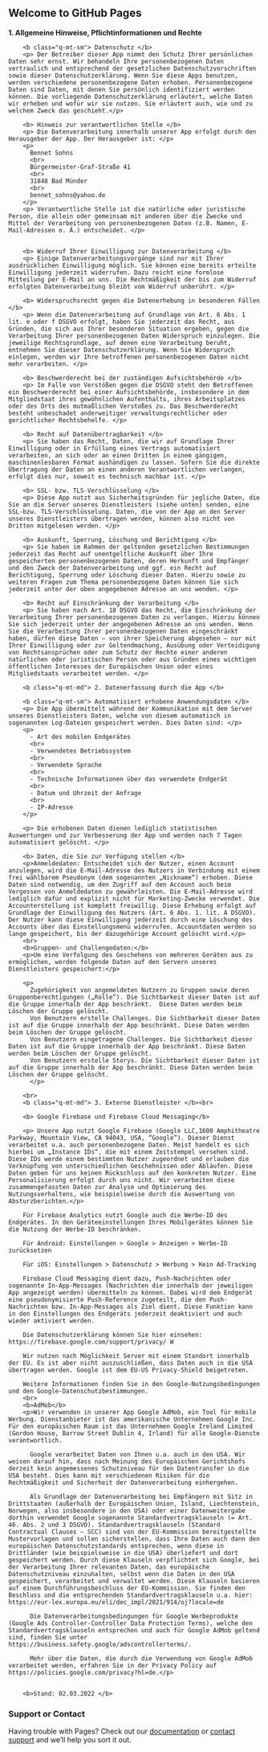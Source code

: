 ## Welcome to GitHub Pages

<b class="q-mt-md"> 1. Allgemeine Hinweise, Pflichtinformationen und Rechte </b>

        <b class="q-mt-sm"> Datenschutz </b>
        <p> Der Betreiber dieser App nimmt den Schutz Ihrer persönlichen Daten sehr ernst. Wir behandeln Ihre personenbezogenen Daten vertraulich und entsprechend der gesetzlichen Datenschutzvorschriften sowie dieser Datenschutzerklärung. Wenn Sie diese Apps benutzen, werden verschiedene personenbezogene Daten erhoben. Personenbezogene Daten sind Daten, mit denen Sie persönlich identifiziert werden können. Die vorliegende Datenschutzerklärung erläutert, welche Daten wir erheben und wofür wir sie nutzen. Sie erläutert auch, wie und zu welchem Zweck das geschieht.</p>

        <b> Hinweis zur verantwortlichen Stelle </b>
        <p> Die Datenverarbeitung innerhalb unserer App erfolgt durch den Herausgeber der App. Der Herausgeber ist: </p>
        <p>
          Bennet Sohns
          <br>
          Bürgermeister-Graf-Straße 41
          <br>
          31848 Bad Münder
          <br>
          bennet_sohns@yahoo.de
        </p>
        <p> Verantwortliche Stelle ist die natürliche oder juristische Person, die allein oder gemeinsam mit anderen über die Zwecke und Mittel der Verarbeitung von personenbezogenen Daten (z.B. Namen, E-Mail-Adressen o. Ä.) entscheidet. </p>


        <b> Widerruf Ihrer Einwilligung zur Datenverarbeitung </b>
        <p> Einige Datenverarbeitungsvorgänge sind nur mit Ihrer ausdrücklichen Einwilligung möglich. Sie können eine bereits erteilte Einwilligung jederzeit widerrufen. Dazu reicht eine formlose Mitteilung per E-Mail an uns. Die Rechtmäßigkeit der bis zum Widerruf erfolgten Datenverarbeitung bleibt vom Widerruf unberührt. </p>

        <b> Widerspruchsrecht gegen die Datenerhebung in besonderen Fällen </b>
        <p> Wenn die Datenverarbeitung auf Grundlage von Art. 6 Abs. 1 lit. e oder f DSGVO erfolgt, haben Sie jederzeit das Recht, aus Gründen, die sich aus Ihrer besonderen Situation ergeben, gegen die Verarbeitung Ihrer personenbezogenen Daten Widerspruch einzulegen. Die jeweilige Rechtsgrundlage, auf denen eine Verarbeitung beruht, entnehmen Sie dieser Datenschutzerklärung. Wenn Sie Widerspruch einlegen, werden wir Ihre betroffenen personenbezogenen Daten nicht mehr verarbeiten. </p>

        <b> Beschwerderecht bei der zuständigen Aufsichtsbehörde </b>
        <p> Im Falle von Verstößen gegen die DSGVO steht den Betroffenen ein Beschwerderecht bei einer Aufsichtsbehörde, insbesondere in dem Mitgliedstaat ihres gewöhnlichen Aufenthalts, ihres Arbeitsplatzes oder des Orts des mutmaßlichen Verstoßes zu. Das Beschwerderecht besteht unbeschadet anderweitiger verwaltungsrechtlicher oder gerichtlicher Rechtsbehelfe. </p>

        <b> Recht auf Datenübertragbarkeit </b>
        <p> Sie haben das Recht, Daten, die wir auf Grundlage Ihrer Einwilligung oder in Erfüllung eines Vertrags automatisiert verarbeiten, an sich oder an einen Dritten in einem gängigen, maschinenlesbaren Format aushändigen zu lassen. Sofern Sie die direkte Übertragung der Daten an einen anderen Verantwortlichen verlangen, erfolgt dies nur, soweit es technisch machbar ist. </p>

        <b> SSL- bzw. TLS-Verschlüsselung </b>
        <p> Diese App nutzt aus Sicherheitsgründen für jegliche Daten, die Sie an die Server unseres Dienstleisters (siehe unten) senden, eine SSL-bzw. TLS-Verschlüsselung. Daten, die von der App an den Server unseres Dienstleisters übertragen werden, können also nicht von Dritten mitgelesen werden. </p>

        <b> Auskunft, Sperrung, Löschung und Berichtigung </b>
        <p> Sie haben im Rahmen der geltenden gesetzlichen Bestimmungen jederzeit das Recht auf unentgeltliche Auskunft über Ihre gespeicherten personenbezogenen Daten, deren Herkunft und Empfänger und den Zweck der Datenverarbeitung und ggf. ein Recht auf Berichtigung, Sperrung oder Löschung dieser Daten. Hierzu sowie zu weiteren Fragen zum Thema personenbezogene Daten können Sie sich jederzeit unter der oben angegebenen Adresse an uns wenden. </p>

        <b> Recht auf Einschränkung der Verarbeitung </b>
        <p> Sie haben nach Art. 18 DSGVO das Recht, die Einschränkung der Verarbeitung Ihrer personenbezogenen Daten zu verlangen. Hierzu können Sie sich jederzeit unter der angegebenen Adresse an uns wenden. Wenn Sie die Verarbeitung Ihrer personenbezogenen Daten eingeschränkt haben, dürfen diese Daten – von ihrer Speicherung abgesehen – nur mit Ihrer Einwilligung oder zur Geltendmachung, Ausübung oder Verteidigung von Rechtsansprüchen oder zum Schutz der Rechte einer anderen natürlichen oder juristischen Person oder aus Gründen eines wichtigen öffentlichen Interesses der Europäischen Union oder eines Mitgliedstaats verarbeitet werden. </p>

        <b class="q-mt-md"> 2. Datenerfassung durch die App </b>

        <b class="q-mt-sm"> Automatisiert erhobene Anwendungsdaten </b>
        <p> Die App übermittelt während der Kommunikation mit dem Server unseres Dienstleisters Daten, welche von diesem automatisch in sogenannten Log-Dateien gespeichert werden. Dies Daten sind: </p>
        <p>
          - Art des mobilen Endgerätes
          <br>
          - Verwendetes Betriebssystem
          <br>
          - Verwendete Sprache
          <br>
          - Technische Informationen über das verwendete Endgerät
          <br>
          - Datum und Uhrzeit der Anfrage
          <br>
          - IP-Adresse
        </p>

        <p> Die erhobenen Daten dienen lediglich statistischen Auswertungen und zur Verbesserung der App und werden nach 7 Tagen automatisiert gelöscht. </p>

        <b> Daten, die Sie zur Verfügung stellen </b>
        <p>Anmeldedaten: Entscheidet sich der Nutzer, einen Account anzulegen, wird die E-Mail-Adresse des Nutzers in Verbindung mit einem frei wählbarem Pseudonym (dem sogenannten „Nickname“) erhoben. Diese Daten sind notwendig, um den Zugriff auf den Account auch beim Vergessen von Anmeldedaten zu gewährleisten. Die E-Mail-Adresse wird lediglich dafür und explizit nicht für Marketing-Zwecke verwendet. Die Accounterstellung ist komplett freiwillig. Diese Erhebung erfolgt auf Grundlage der Einwilligung des Nutzers (Art. 6 Abs. 1. lit. A DSGVO). Der Nutzer kann diese Einwilligung jederzeit durch eine Löschung des Accounts über das Einstellungsmenü widerrufen. Accountdaten werden so lange gespeichert, bis der dazugehörige Account gelöscht wird.</p>
        <br>
        <b>Gruppen- und Challengedaten:</b>
        <p>Um eine Verfolgung des Geschehens von mehreren Geräten aus zu ermöglichen, werden folgende Daten auf den Servern unseres Dienstleisters gespeichert:</p>

        <p>
          Zugehörigkeit von angemeldeten Nutzern zu Gruppen sowie deren Gruppenberechtigungen („Rolle“). Die Sichtbarkeit dieser Daten ist auf die Gruppe innerhalb der App beschränkt.  Diese Daten werden beim Löschen der Gruppe gelöscht.
          Von Benutzern erstelle Challenges. Die Sichtbarkeit dieser Daten ist auf die Gruppe innerhalb der App beschränkt. Diese Daten werden beim Löschen der Gruppe gelöscht.
          Von Benutzern eingetragene Challenges. Die Sichtbarkeit dieser Daten ist auf die Gruppe innerhalb der App beschränkt. Diese Daten werden beim Löschen der Gruppe gelöscht.
          Von Benutzern erstelle Storys. Die Sichtbarkeit dieser Daten ist auf die Gruppe innerhalb der App beschränkt. Diese Daten werden beim Löschen der Gruppe gelöscht.
          </p>

        <br>
        <b class="q-mt-md"> 3. Externe Dienstleister </b><br>

        <b> Google Firebase und Firebase Cloud Messaging</b>

        <p> Unsere App nutzt Google Firebase (Google LLC,1600 Amphitheatre Parkway, Mountain View, CA 94043, USA, “Google”). Dieser Dienst verarbeitet u.a. auch personenbezogene Daten. Meist handelt es sich hierbei um „Instance IDs“, die mit einem Zeitstempel versehen sind. Diese IDs werde einem bestimmten Nutzer zugeordnet und erlauben die Verknüpfung von unterschiedlichen Geschehnissen oder Abläufen. Diese Daten geben für uns keinen Rückschluss auf den konkreten Nutzer. Eine Personalisierung erfolgt durch uns nicht. Wir verarbeiten diese zusammengefassten Daten zur Analyse und Optimierung des Nutzungsverhaltens, wie beispielsweise durch die Auswertung von Absturzberichten.</p>

        Für Firebase Analytics nutzt Google auch die Werbe-ID des Endgerätes. In den Geräteeinstellungen Ihres Mobilgerätes können Sie die Nutzung der Werbe-ID beschränken.

        Für Android: Einstellungen > Google > Anzeigen > Werbe-ID zurücksetzen

        Für iOS: Einstellungen > Datenschutz > Werbung > Kein Ad-Tracking

        Firebase Cloud Messaging dient dazu, Push-Nachrichten oder sogenannte In-App-Messages (Nachrichten die innerhalb der jeweiligen App angezeigt werden) übermitteln zu können. Dabei wird dem Endgerät eine pseudonymisierte Push-Reference zugeteilt, die den Push-Nachrichten bzw. In-App-Messages als Ziel dient. Diese Funktion kann in den Einstellungen des Endgeräts jederzeit deaktiviert und auch wieder aktiviert werden.

        Die Datenschutzerklärung können Sie hier einsehen: https://firebase.google.com/support/privacy/ W

        Wir nutzen nach Möglichkeit Server mit einem Standort innerhalb der EU. Es ist aber nicht auszuschließen, dass Daten auch in die USA übertragen werden. Google ist dem EU-US Privacy-Shield beigetreten.

        Weitere Informationen finden Sie in den Google-Nutzungsbedingungen und den Google-Datenschutzbestimmungen.
        <br>
        <b>AdMob</b>
        <p>Wir verwenden in unserer App Google AdMob, ein Tool für mobile Werbung. Dienstanbieter ist das amerikanische Unternehmen Google Inc. Für den europäischen Raum ist das Unternehmen Google Ireland Limited (Gordon House, Barrow Street Dublin 4, Irland) für alle Google-Dienste verantwortlich.

          Google verarbeitet Daten von Ihnen u.a. auch in den USA. Wir weisen darauf hin, dass nach Meinung des Europäischen Gerichtshofs derzeit kein angemessenes Schutzniveau für den Datentransfer in die USA besteht. Dies kann mit verschiedenen Risiken für die Rechtmäßigkeit und Sicherheit der Datenverarbeitung einhergehen.

          Als Grundlage der Datenverarbeitung bei Empfängern mit Sitz in Drittstaaten (außerhalb der Europäischen Union, Island, Liechtenstein, Norwegen, also insbesondere in den USA) oder einer Datenweitergabe dorthin verwendet Google sogenannte Standardvertragsklauseln (= Art. 46. Abs. 2 und 3 DSGVO). Standardvertragsklauseln (Standard Contractual Clauses – SCC) sind von der EU-Kommission bereitgestellte Mustervorlagen und sollen sicherstellen, dass Ihre Daten auch dann den europäischen Datenschutzstandards entsprechen, wenn diese in Drittländer (wie beispielsweise in die USA) überliefert und dort gespeichert werden. Durch diese Klauseln verpflichtet sich Google, bei der Verarbeitung Ihrer relevanten Daten, das europäische Datenschutzniveau einzuhalten, selbst wenn die Daten in den USA gespeichert, verarbeitet und verwaltet werden. Diese Klauseln basieren auf einem Durchführungsbeschluss der EU-Kommission. Sie finden den Beschluss und die entsprechenden Standardvertragsklauseln u.a. hier: https://eur-lex.europa.eu/eli/dec_impl/2021/914/oj?locale=de

          Die Datenverarbeitungsbedingungen für Google Werbeprodukte (Google Ads Controller-Controller Data Protection Terms), welche den Standardvertragsklauseln entsprechen und auch für Google AdMob geltend sind, finden Sie unter https://business.safety.google/adscontrollerterms/.

          Mehr über die Daten, die durch die Verwendung von Google AdMob verarbeitet werden, erfahren Sie in der Privacy Policy auf https://policies.google.com/privacy?hl=de.</p>


        <b>Stand: 02.03.2022 </b>

### Support or Contact

Having trouble with Pages? Check out our [documentation](https://docs.github.com/categories/github-pages-basics/) or [contact support](https://support.github.com/contact) and we’ll help you sort it out.

